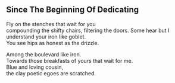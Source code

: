 Since The Beginning Of Dedicating
---------------------------------
  
Fly on the stenches that wait for you  
compounding the shifty chairs, filtering the doors. Some hear but I understand your iron like goblet.  
You see hips as honest as the drizzle.  
  
Among the boulevard like iron.  
Towards those breakfasts of yours that wait for me.  
Blue and loving cousin,  
the clay poetic egoes are scratched.  
